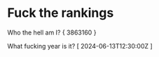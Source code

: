 # Fuck the rankings

Who the hell am I?
{ 3863160 }

What fucking year is it?
[ 2024-06-13T12:30:00Z ]
